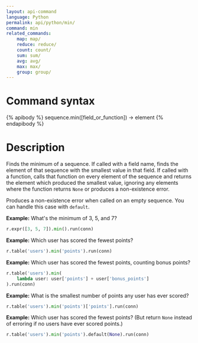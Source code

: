```yaml
---
layout: api-command
language: Python
permalink: api/python/min/
command: min
related_commands:
    map: map/
    reduce: reduce/
    count: count/
    sum: sum/
    avg: avg/
    max: max/
    group: group/
---
```


# Command syntax #

{% apibody %}
sequence.min([field_or_function]) &rarr; element
{% endapibody %}

# Description #

Finds the minimum of a sequence.  If called with a field name, finds
the element of that sequence with the smallest value in that field.
If called with a function, calls that function on every element of the
sequence and returns the element which produced the smallest value,
ignoring any elements where the function returns `None` or produces a
non-existence error.

Produces a non-existence error when called on an empty sequence.  You
can handle this case with `default`.

__Example:__ What's the minimum of 3, 5, and 7?

```py
r.expr([3, 5, 7]).min().run(conn)
```

__Example:__ Which user has scored the fewest points?

```py
r.table('users').min('points').run(conn)
```

__Example:__ Which user has scored the fewest points, counting bonus points?

```py
r.table('users').min(
    lambda user: user['points'] + user['bonus_points']
).run(conn)
```

__Example:__ What is the smallest number of points any user has ever scored?

```py
r.table('users').min('points')['points'].run(conn)
```

__Example:__ Which user has scored the fewest points?  (But return
`None` instead of erroring if no users have ever scored points.)

```py
r.table('users').min('points').default(None).run(conn)
```
